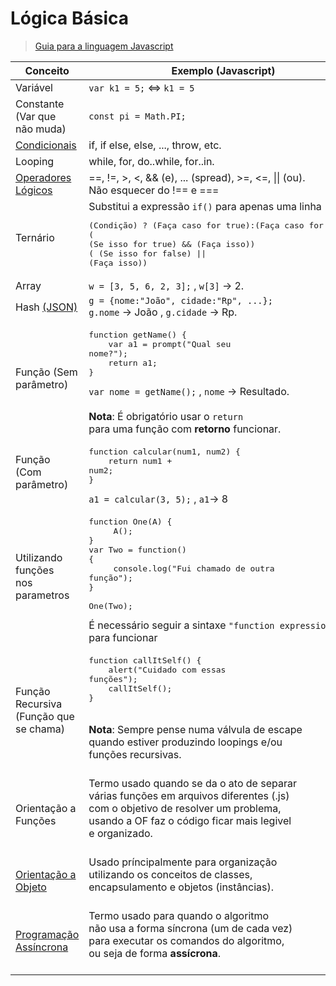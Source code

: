 
# Lógica Básica

> [Guia para a linguagem Javascript](https://developer.mozilla.org/en-US/docs/Web/JavaScript/Guide#Chapters)

Conceito | Exemplo (Javascript)
-------- | -----------
| Variável | `var k1 = 5;` <=> `k1 = 5` |
| Constante (Var que <br>não muda) | `const pi = Math.PI;` |
| [Condicionais](https://developer.mozilla.org/en-US/docs/Web/JavaScript/Reference#Statements) | if, if else, else, ..., throw, etc. |
| Looping | while, for, do..while, for..in. |
| [Operadores Lógicos](https://developer.mozilla.org/en-US/docs/Web/JavaScript/Reference#Expressions_and_operators) | &equals;&equals;, !&equals;, >, <, && (e), ... (spread), >=, <=, &#124;&#124; (ou).<br>Não esquecer do !== e === |
| Ternário | Substitui a expressão `if()` para apenas uma linha<pre>(Condição) ? (Faça caso for true):(Faça caso for false)<br>( (Se isso for true) && (Faça isso))<br>( (Se isso for false) &#124;&#124; (Faça isso)) </pre> |
| Array | `w = [3, 5, 6, 2, 3];` , `w[3]` -> 2. |
| Hash [(JSON)](https://github.com/JoaoSodre/Programacao/blob/master/Javascript/JSON.md#json) | `g = {nome:"João", cidade:"Rp", ...};`<br>`g.nome` -> João  ,  `g.cidade` -> Rp. |
| Função (Sem <br>parâmetro) | <pre>function getName() {<br>&nbsp;&nbsp;&nbsp;&nbsp;var a1 = prompt("Qual seu nome?");<br>&nbsp;&nbsp;&nbsp;&nbsp;return a1;<br>}</pre>`var nome = getName();` , `nome` -> Resultado. <br><br> **Nota**: É obrigatório usar o `return` <br> para uma função com **retorno** funcionar. |
| Função (Com <br>parâmetro) | <pre>function calcular(num1, num2) {<br>&nbsp;&nbsp;&nbsp;&nbsp;return num1 + num2;<br>}</pre> `a1 = calcular(3, 5);` , `a1`-> 8 |
| Utilizando funções<br> nos parametros | <pre>function One(A) {<br>&nbsp;&nbsp;&nbsp;&nbsp; A();<br>}<br>var Two = function() {<br>&nbsp;&nbsp;&nbsp;&nbsp; console.log("Fui chamado de outra função");<br>}<br><br>One(Two);</pre>É necessário seguir a sintaxe `"function expression"` para funcionar |
| Função Recursiva<br>(Função que se chama) | <pre>function callItSelf() {<br>&nbsp;&nbsp;&nbsp;&nbsp;alert("Cuidado com essas funções");<br>&nbsp;&nbsp;&nbsp;&nbsp;callItSelf();<br>}</pre><br> **Nota**: Sempre pense numa válvula de escape<br> quando estiver produzindo loopings e/ou <br>funções recursivas. <br><br> |
| Orientação a Funções | Termo usado quando se da o ato de separar<br> várias funções em arquivos diferentes (.js)<br> com o objetivo de resolver um problema,<br> usando a OF faz o código ficar mais legivel<br> e organizado. <br><br> |
| [Orientação a Objeto](https://github.com/JoaoSodre/Programacao/blob/master/Orienta%C3%A7%C3%A3o%20a%20Objeto.md#orienta%C3%A7%C3%A3o-a-objeto) | Usado príncipalmente para organização<br> utilizando os conceitos de classes, <br>encapsulamento e objetos (instâncias). <br><br> |
| [Programação Assíncrona](https://github.com/JoaoSodre/Programacao/blob/master/Javascript/AJAX.md#tipos-de-fluxos-ass%C3%ADncronos-em-javascript) | Termo usado para quando o algoritmo<br>não usa a forma síncrona (um de cada vez)<br> para executar os comandos do algoritmo,<br> ou seja de forma **assícrona**. <br><br> |
